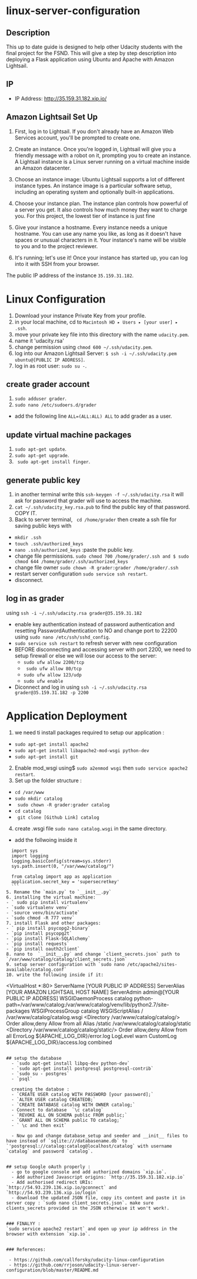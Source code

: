 # linux-server-configuration 

## Description
This up to date guide is designed to help other Udacity students with the final project for the FSND. This will give a step by step description into deploying a Flask application using Ubuntu and Apache with Amazon Lightsail.

## IP
- IP Address: http://35.159.31.182.xip.io/

## Amazon Lightsail Set Up
1. First, log in to Lightsail. If you don't already have an Amazon Web Services account, you'll be prompted to create one.
2. Create an instance.
Once you're logged in, Lightsail will give you a friendly message with a robot on it, prompting you to create an instance. A Lightsail instance is a Linux server running on a virtual machine inside an Amazon datacenter.
3. Choose an instance image: Ubuntu
Lightsail supports a lot of different instance types. An instance image is a particular software setup, including an operating system and optionally built-in applications.

4. Choose your instance plan.
The instance plan controls how powerful of a server you get. It also controls how much money they want to charge you. For this project, the lowest tier of instance is just fine
5. Give your instance a hostname.
Every instance needs a unique hostname. You can use any name you like, as long as it doesn't have spaces or unusual characters in it. Your instance's name will be visible to you and to the project reviewer.
7. It's running; let's use it!
Once your instance has started up, you can log into it with SSH from your browser.

The public IP address of the instance  `35.159.31.182`.


# Linux Configuration
 1. Download your instance Private Key from your profile.
 2. in your local machine, cd to `‎⁨Macintosh HD⁩ ▸ ⁨Users⁩ ▸ [your user] ▸ .ssh`.
 3. move your private key file into this directory with the name `udacity.pem`.
 4. name it 'udacity.rsa'
 5. change permission using `chmod 600 ~/.ssh/udacity.pem`.
 6. log into our Amazon Lightsail Server: `$ ssh -i ~/.ssh/udacity.pem ubuntu@[PUBLIC IP ADDRESS]`.
 7. log in as root user: `sudo su -`.



## create grader account
 1. `sudo adduser grader`.
 2. `sudo nano /etc/sudoers.d/grader`
  - add the following line `ALL=(ALL:ALL) ALL` to add grader as a user.

## update virtual machine packages
1. `sudo apt-get update`.
2. `sudo apt-get upgrade`.
3. ` sudo apt-get install finger`.

## generate public key
1. in another terminal write this `ssh-keygen -f ~/.ssh/udacity.rsa` it will ask for password that grader will use to access the machine.
2. `cat ~/.ssh/udacity_key.rsa.pub` to find the public key of that password. COPY IT.
3. Back to server terminal, ` cd /home/grader` then create a ssh file for saving public keys with
  - `mkdir .ssh`
  - `touch .ssh/authorized_keys`
  - `nano .ssh/authorized_keys` :paste the public key.
  - change file permissions. `sudo chmod 700 /home/grader/.ssh and $ sudo chmod 644 /home/grader/.ssh/authorized_keys`
  - change file owner `sudo chown -R grader:grader /home/grader/.ssh`
  - restart server configuration `sudo service ssh restart`.
  - disconnect.

## log in as grader
using `ssh -i ~/.ssh/udacity.rsa grader@35.159.31.182`
- enable key authentication instead of password authentication and resetting PasswordAuthentication to NO and change port to 22200 using `sudo nano /etc/ssh/sshd_config`.
- `sudo service ssh restart` to refresh server with new configuration
- BEFORE disconnecting and accessing server with port 2200, we need to setup firewall or else we will lose our access to the server:
  - `sudo ufw allow 2200/tcp`
  - ` sudo ufw allow 80/tcp`
  - `sudo ufw allow 123/udp`
  - `sudo ufw enable`
- Diconnect and log in using `ssh -i ~/.ssh/udacity.rsa grader@35.159.31.182 -p 2200`
# Application Deployment
 1. we need ti install packages required to setup our application :
  - `sudo apt-get install apache2`
  - `sudo apt-get install libapache2-mod-wsgi python-dev`
  - `sudo apt-get install git`
2. Enable mod_wsgi using$ `sudo a2enmod wsgi` then `sudo service apache2 restart`.
3. Set up the folder structure :
  - `cd /var/www`
  - `sudo mkdir catalog`
  - ` sudo chown -R grader:grader catalog`
  - `cd catalog`
  - ` git clone [Github Link] catalog`
4. create .wsgi file `sudo nano catalog.wsgi` in the same directory.
  - add the follwoing inside it
  ```
    import sys
    import logging
    logging.basicConfig(stream=sys.stderr)
    sys.path.insert(0, "/var/www/catalog/")

    from catalog import app as application
    application.secret_key = 'supersecretkey'
    ```
5. Rename the `main.py` to `__init__.py`
6. installing the virtual machine:
  - ` sudo pip install virtualenv`
  - `sudo virtualenv venv`
  - `source venv/bin/activate`
  - `sudo chmod -R 777 venv`
7. install Flask and other packages:
  - ` pip install psycopg2-binary`
  - `pip install psycopg2t`
  - `pip install Flask-SQLAlchemy`
  - `pip install requests`
  - `pip install oauth2client`
8. nano to  `__init__.py` and change `client_secrets.json` path to `/var/www/catalog/catalog/client_secrets.json`
9. setup server configuration with `sudo nano /etc/apache2/sites-available/catalog.conf`
10. write the following inside if it:
```
<VirtualHost *:80>
    ServerName [YOUR PUBLIC IP ADDRESS]
    ServerAlias [YOUR AMAZON LIGHTSAIL HOST NAME]
    ServerAdmin admin@[YOUR PUBLIC IP ADDRESS]
    WSGIDaemonProcess catalog python-path=/var/www/catalog:/var/www/catalog/venv/lib/python2.7/site-packages
    WSGIProcessGroup catalog
    WSGIScriptAlias / /var/www/catalog/catalog.wsgi
    <Directory /var/www/catalog/catalog/>
        Order allow,deny
        Allow from all
    </Directory>
    Alias /static /var/www/catalog/catalog/static
    <Directory /var/www/catalog/catalog/static/>
        Order allow,deny
        Allow from all
    </Directory>
    ErrorLog ${APACHE_LOG_DIR}/error.log
    LogLevel warn
    CustomLog ${APACHE_LOG_DIR}/access.log combined
</VirtualHost>
```

## setup the database
  - `sudo apt-get install libpq-dev python-dev`
  - `sudo apt-get install postgresql postgresql-contrib`
  - `sudo su - postgres`
  - `psql`

  creating the databse :
  - `CREATE USER catalog WITH PASSWORD [your password];`
  - `ALTER USER catalog CREATEDB;`
  - `CREATE DATABASE catalog WITH OWNER catalog;`
  - Connect to database  `\c catalog`
  - `REVOKE ALL ON SCHEMA public FROM public;`
  - `GRANT ALL ON SCHEMA public TO catalog;`
  - ` \c and then exit`

  - Now go and change database_setup and seeder and __init__ files to have instead of `sqlite:///databasename.db` to `'postgresql://catalog:catalog@localhost/catalog` with username `catalog` and password `catalog`.


## setup Google oAuth properly :
  - go to google console and add authorized domains `xip.io`.
  - Add authorized Javascript origins: `http://35.159.31.182.xip.io`
  - Add authorised redirect URIs:             `http://54.93.239.136.xip.io/gconnect` and `http://54.93.239.136.xip.io/login`
  - download the updated JSON file, copy its content and paste it in server copy : `sudo nano client_secrets.json`. make sure clients_secrets provided in the JSON otherwise it won't work!.


### FINALYY :
`sudo service apache2 restart` and open up your ip address in the browser with extension `xip.io`.


### References:

 - https://github.com/callforsky/udacity-linux-configuration
 - https://github.com/rrjoson/udacity-linux-server-configuration/blob/master/README.md
